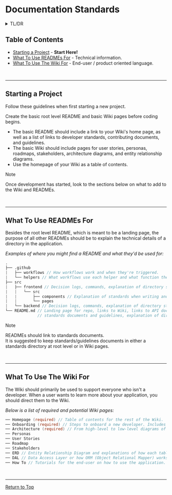 # Documentation Standards

<details>
  <summary>TL/DR</summary>
  
When starting a project, set up a basic README and Wiki. The README serves as a landing page, linking to the Wiki and standards documents. Additional READMEs can be used to explain technical details at a directory level. On the other hand, the Wiki is primarily for non-developers, providing broader information about the application such as onboarding, architecture, user stories, and tutorials.

``` Boo
── Root-level README // Landing page, provides useful links.
── Non-root-level README // Technical directory details.
── Wiki // Information hub for everyone, especially non-developers.
```

<br />

</details>

## Table of Contents

- [Starting a Project](#starting-a-project) - **Start Here!**
- [What To Use READMEs For](#what-to-use-readmes-for) - Technical information.
- [What To Use The Wiki For](#what-to-use-the-wiki-for) - End-user / product oriented language.

<br />

***

## Starting a Project
Follow these guidelines when first starting a new project.

Create the basic root level README and basic Wiki pages before coding begins.
 - The basic README should include a link to your Wiki's home page, as well as a list of links to developer standards, contributing documents, and guidelines.
 - The basic Wiki should include pages for user stories, personas, roadmaps, stakeholders, architecture diagrams, and entity relationship diagrams.
 - Use the homepage of your Wiki as a table of contents.

> [!NOTE]
> Once development has started, look to the sections below on what to add to the Wiki and READMEs.

<br />

***

## What To Use READMEs For
Besides the root level README, which is meant to be a landing page, the purpose of all other READMEs should be to explain the technical details of a directory in the application.

_Examples of where you might find a README and what they'd be used for:_

``` Boo
.
├── .github
|   ├── workflows // How workflows work and when they're triggered.
|   └── helpers // What workflows use each helper and what function they provide.
├── src
|   ├── frontend // Decision logs, commands, explanation of directory structure. 
|   |   └── src
|   |       ├── components // Explanation of standards when writing and working with components, links to standards documents.
|   |       └── pages
|   └── backend // Decision logs, commands, explanation of directory structure. 
└── README.md // Landing page for repo, links to Wiki, links to API docs and environments,
              // standards documents and guidelines, explanation of directory structure. 
```

> [!NOTE]
> READMEs should link to standards documents.  
> It is suggested to keep standards/guidelines documents in either a standards directory at root level or in Wiki pages.


<br />

***

## What To Use The Wiki For
The Wiki should primarily be used to support everyone who isn't a developer. When a user wants to learn more about your application, you should direct them to the Wiki.

_Below is a list of required and potential Wiki pages:_

``` Boo
── Homepage (required) // Table of contents for the rest of the Wiki.
── Onboarding (required) // Steps to onboard a new developer. Includes starting tasks that new developers can try.
── Architecture (required) // From high-level to low-level diagrams of how the application works.
── Personas
── User Stories
── Roadmap
── Stakeholders
── ERD // Entity Relationship Diagram and explanations of how each table is used.
── DAL // Data Access Layer or how ORM (Object Relational Mapper) works.
── How To // Tutorials for the end-user on how to use the application.
```

<br />

***

[Return to Top](#documentation-standards)
